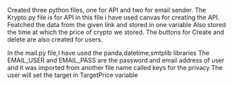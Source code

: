 Created three python files, one for API and two for email sender.
The Krypto.py file is for API in this file i have used canvas for creating the API.
Featched the data from the given link and stored in one variable
Also stored the time at which the price of crypto we stored.
The buttons for Create and delete are also created for users.

In the mail.py file,I have used the panda,datetime,smtplib libraries 
The EMAIL_USER and EMAIL_PASS are the password and email address of user and it was imported from another file name called keys for the privacy
The user will set the target in TargetPrice variable
